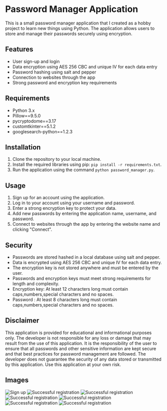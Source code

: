 # Password Manager Application

This is a small password manager application that I created as a hobby project to learn new things using Python. The application allows users to store and manage their passwords securely using encryption.

## Features

- User sign-up and login
- Data encryption using AES 256 CBC and unique IV for each data entry
- Password hashing using salt and pepper
- Connection to websites through the app
- Strong password and encryption key requirements

## Requirements

- Python 3.x
- Pillow==9.5.0
- pycryptodome==3.17
- customtkinter==5.1.2
- googlesearch-python==1.2.3

## Installation

1. Clone the repository to your local machine.
2. Install the required libraries using pip: `pip install -r requirements.txt`.
3. Run the application using the command `python password_manager.py`.

## Usage

1. Sign up for an account using the application.
2. Log in to your account using your username and password.
3. Enter a strong encryption key to protect your data.
4. Add new passwords by entering the application name, username, and password.
5. Connect to websites through the app by entering the website name and clicking "Connect".

## Security

- Passwords are stored hashed in a local database using salt and pepper.
- Data is encrypted using AES 256 CBC and unique IV for each data entry.
- The encryption key is not stored anywhere and must be entered by the user.
- Passwords and encryption keys must meet strong requirements for length and complexity.
- Encryption key: At least 12 characters long must contain caps,numbers,special characters and no spaces.
- Password : At least 8 characters long must contain caps,numbers,special characters and no spaces.

## Disclaimer
This application is provided for educational and informational purposes only. 
The developer is not responsible for any loss or damage that may result from the use of this application. 
It is the responsibility of the user to ensure that all passwords and other sensitive information are kept 
secure and that best practices for password management are followed. The developer 
does not guarantee the security of any data stored or transmitted by this application. 
Use this application at your own risk.

## Images
![Sign up](https://github.com/StavrosNe/PyPass/blob/main/documentation%20images/image1.PNG)
![Successful registration](https://github.com/StavrosNe/PyPass/blob/main/documentation%20images/image2.PNG)
![Successful registration](https://github.com/StavrosNe/PyPass/blob/main/documentation%20images/image3.PNG)
![Successful registration](https://github.com/StavrosNe/PyPass/blob/main/documentation%20images/image4.PNG)
![Successful registration](https://github.com/StavrosNe/PyPass/blob/main/documentation%20images/image5.PNG)
![Successful registration](https://github.com/StavrosNe/PyPass/blob/main/documentation%20images/image6.PNG)
![Successful registration](https://github.com/StavrosNe/PyPass/blob/main/documentation%20images/image7.PNG)


